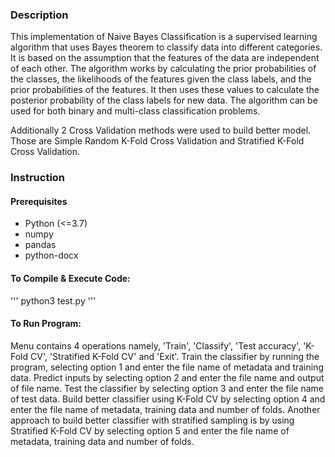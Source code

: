 ### Description

This implementation of Naive Bayes Classification is a supervised learning algorithm that uses Bayes theorem to classify data into different categories. It is based on the assumption that the features of the data are independent of each other. The algorithm works by calculating the prior probabilities of the classes, the likelihoods of the features given the class labels, and the prior probabilities of the features. It then uses these values to calculate the posterior probability of the class labels for new data. The algorithm can be used for both binary and multi-class classification problems.

Additionally 2 Cross Validation methods were used to build better model. Those are Simple Random K-Fold Cross Validation and Stratified K-Fold Cross Validation.

### Instruction

#### Prerequisites

- Python (<=3.7)
- numpy
- pandas
- python-docx

#### To Compile & Execute Code:

'''
python3 test.py
'''

#### To Run Program:

Menu contains 4 operations namely, 'Train', 'Classify', 'Test accuracy', 'K-Fold CV', 'Stratified K-Fold CV' and 'Exit'. Train the classifier by running the program, selecting option 1 and enter the file name of metadata and training data. Predict inputs by selecting option 2 and enter the file name and output of file name. Test the classifier by selecting option 3 and enter the file name of test data. Build better classifier using K-Fold CV by selecting option 4 and enter the file name of metadata, training data and number of folds. Another approach to build better classifier with stratified sampling is by using Stratified K-Fold CV by selecting option 5 and enter the file name of metadata, training data and number of folds.
